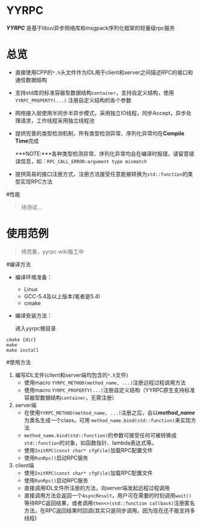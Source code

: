 
# YYRPC
***YYRPC***  是基于libuv异步网络库和msgpack序列化框架的轻量级rpc服务

# 总览
- 直接使用CPP的`*.h`头文件作为IDL用于client和server之间描述RPC的接口和通信数据结构
- 支持std库的标准容器型数据结构`container`，支持自定义结构，使用 `YYRPC_PROPERTY(...)` 注册自定义结构的各个参数
- 网络接入层使用半同步半异步模式，采用独立IO线程，同步Accept，异步处理请求，工作线程采用独立线程池
- 提供完善的类型检测机制，所有类型检测异常、序列化异常均在**Compile Time**完成

    ***NOTE:***各种类型检测异常、序列化异常均会在编译时报错，请留意错误信息，如：`RPC_CALL_ERROR:argument type mismatch`
- 提供简易的接口注册方式，注册方法接受任意能被转换为`std::function`的类型实现RPC方法

#性能

> 待测试...

# 使用范例
> 待完善，yyrpc wiki施工中

#编译方法

- 编译环境准备：

	- Linux
	- GCC-5.4及以上版本(笔者是5.4)
	- cmake

- 编译安装方法：

	进入yyrpc根目录
```
cmake {dir}
make
make install
```
#使用方法
1. 编写IDL文件(client和server端均包含的`*.h`文件)
	- 使用macro `YYRPC_METHOD(method_name, ...)`注册远程过程调用方法
	- 使用macro `YYRPC_PROPERTY(...)`注册自定义结构（YYRPC原生支持标准容器型数据结构`container`，无需注册） 
2. server端
	- 在使用`YYRPC_METHOD(method_name, ...)`注册之后，会以***method_name***为类名生成一个class，可用
	  `method_name.bind(std::function)`来实现方法
	- `method_name.bind(std::function)`的参数可接受任何可被转换成`std::function`的对象，如函数指针、lambda表达式等。
	- 使用`InitRPC(const char* cfgFile)`加载RPC配置文件
	- 使用`RunRpc()`启动RPC服务
3. client端
	- 使用`InitRPC(const char* cfgFile)`加载RPC配置文件
	- 使用`RunRpc()`启动RPC服务
	- 直接调用IDL文件所注册的方法，向server端发起远程过程调用
	- 直接调用方法会返回一个`AsyncResult`，用户可在需要的时刻调用`wait()`等待RPC返回结果，或者调用`then<>(std::function callback)`注册匿名方法，在RPC返回结果时回调(其实只是同步调用，因为现在还不能支持多线程)


